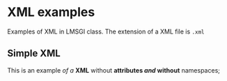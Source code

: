 # XML examples

Examples of XML in LMSGI class. The extension of a XML file is `.xml`

## Simple XML

This is an example _of a_ **XML** without **attributes _and_ without** namespaces;
